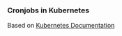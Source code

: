 ### Cronjobs in Kubernetes

Based on [Kubernetes Documentation](https://kubernetes.io/docs/tasks/job/automated-tasks-with-cron-jobs/)